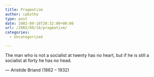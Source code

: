 ```yaml
---
title: Pragmatism
author: cpbotha
type: post
date: 2002-09-16T20:32:00+00:00
url: /2002/09/16/pragmatism/
categories:
  - Uncategorized

---
```

The man who is not a socialist at twenty has no heart, but if he is still a socialist at forty he has no head.

&#8212; Aristide Briand (1862 &#8211; 1932)
